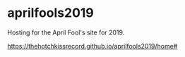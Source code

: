 # aprilfools2019
Hosting for the April Fool's site for 2019. 

https://thehotchkissrecord.github.io/aprilfools2019/home#
